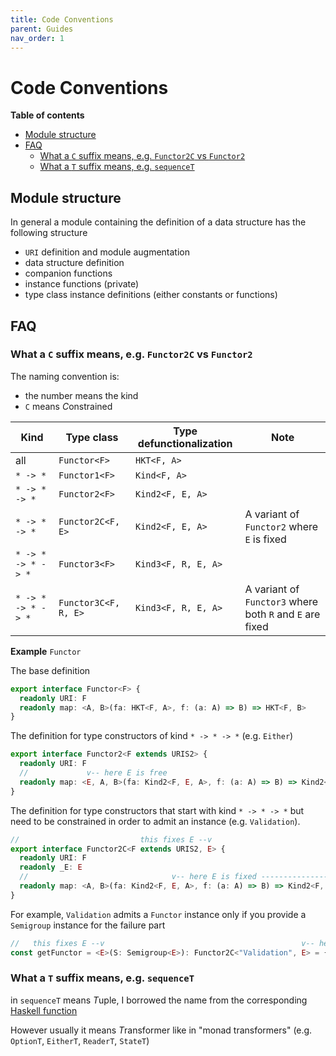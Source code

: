 ```yaml
---
title: Code Conventions
parent: Guides
nav_order: 1
---
```


# Code Conventions

<!-- START doctoc generated TOC please keep comment here to allow auto update -->
<!-- DON'T EDIT THIS SECTION, INSTEAD RE-RUN doctoc TO UPDATE -->

**Table of contents**

- [Module structure](#module-structure)
- [FAQ](#faq)
  - [What a `C` suffix means, e.g. `Functor2C` vs `Functor2`](#what-a-c-suffix-means-eg-functor2c-vs-functor2)
  - [What a `T` suffix means, e.g. `sequenceT`](#what-a-t-suffix-means-eg-sequencet)

<!-- END doctoc generated TOC please keep comment here to allow auto update -->

## Module structure

In general a module containing the definition of a data structure has the following structure

- `URI` definition and module augmentation
- data structure definition
- companion functions
- instance functions (private)
- type class instance definitions (either constants or functions)

## FAQ

### What a `C` suffix means, e.g. `Functor2C` vs `Functor2`

The naming convention is:

- the number means the kind
- `C` means *C*onstrained

| Kind               | Type class           | Type defunctionalization | Note                                                     |
| ------------------ | -------------------- | ------------------------ | -------------------------------------------------------- |
| all                | `Functor<F>`         | `HKT<F, A>`              |                                                          |
| `* -> *`           | `Functor1<F>`        | `Kind<F, A>`             |                                                          |
| `* -> * -> *`      | `Functor2<F>`        | `Kind2<F, E, A>`         |                                                          |
| `* -> * -> *`      | `Functor2C<F, E>`    | `Kind2<F, E, A>`         | A variant of `Functor2` where `E` is fixed               |
| `* -> * -> * -> *` | `Functor3<F>`        | `Kind3<F, R, E, A>`      |                                                          |
| `* -> * -> * -> *` | `Functor3C<F, R, E>` | `Kind3<F, R, E, A>`      | A variant of `Functor3` where both `R` and `E` are fixed |

**Example** `Functor`

The base definition

```ts
export interface Functor<F> {
  readonly URI: F
  readonly map: <A, B>(fa: HKT<F, A>, f: (a: A) => B) => HKT<F, B>
}
```

The definition for type constructors of kind `* -> * -> *` (e.g. `Either`)

```ts
export interface Functor2<F extends URIS2> {
  readonly URI: F
  //             v-- here E is free
  readonly map: <E, A, B>(fa: Kind2<F, E, A>, f: (a: A) => B) => Kind2<F, E, B>
}
```

The definition for type constructors that start with kind `* -> * -> *` but need to be constrained in order to admit an instance (e.g. `Validation`).

```ts
//                           this fixes E --v
export interface Functor2C<F extends URIS2, E> {
  readonly URI: F
  readonly _E: E
  //                                v-- here E is fixed ---------------v
  readonly map: <A, B>(fa: Kind2<F, E, A>, f: (a: A) => B) => Kind2<F, E, B>
}
```

For example, `Validation` admits a `Functor` instance only if you provide a `Semigroup` instance for the failure part

```ts
//   this fixes E --v                                            v-- here E is fixed
const getFunctor = <E>(S: Semigroup<E>): Functor2C<"Validation", E> = { ... }
```

### What a `T` suffix means, e.g. `sequenceT`

in `sequenceT` means *T*uple, I borrowed the name from the corresponding [Haskell function](http://hackage.haskell.org/package/tuple-0.3.0.2/docs/Data-Tuple-Sequence.html)

However usually it means *T*ransformer like in "monad transformers" (e.g. `OptionT`, `EitherT`, `ReaderT`, `StateT`)
